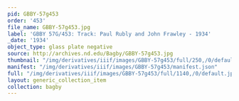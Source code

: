 ```yaml
---
pid: GBBY-57g453
order: '453'
file_name: GBBY-57g453.jpg
label: 'GBBY 57G/453: Track: Paul Rubly and John Frawley - 1934'
_date: '1934'
object_type: glass plate negative
source: http://archives.nd.edu/Bagby/GBBY-57g453.jpg
thumbnail: "/img/derivatives/iiif/images/GBBY-57g453/full/250,/0/default.jpg"
manifest: "/img/derivatives/iiif/images/GBBY-57g453/manifest.json"
full: "/img/derivatives/iiif/images/GBBY-57g453/full/1140,/0/default.jpg"
layout: generic_collection_item
collection: bagby
---
```

